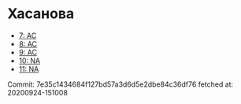 # Хасанова
- [7: AC](7.md)
- [8: AC](8.md)
- [9: AC](9.md)
- [10: NA](10.md)
- [11: NA](11.md)

Commit: 7e35c1434684f127bd57a3d6d5e2dbe84c36df76
 fetched at: 20200924-151008
